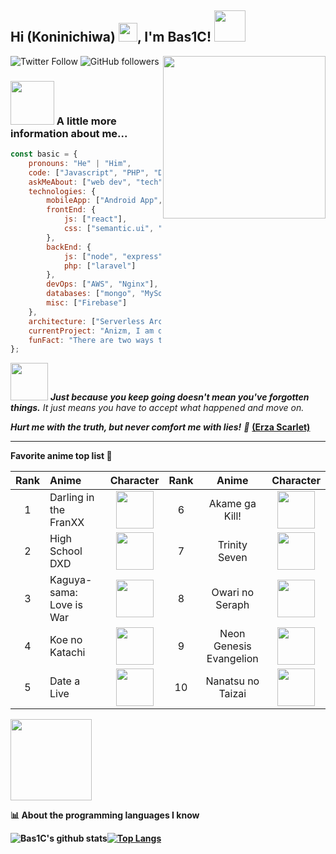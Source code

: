 

<h2>Hi (Koninichiwa) <img src="https://i.ibb.co/gV4nQNh/480785466182991874.png" width="30">, I'm Bas1C! <img src="https://aniturk.net/imgfooter.gif" width="50"></h2>
<img align='right' src="https://cdn.discordapp.com/attachments/533974559418875904/775837451909988362/b6166c79f65db461f571761041c88d6f.gif" width="260">
<!--<p><em>Software Engineer at <a href="http://www.aniturk.net">TheArtuner</a><img src="https://media.giphy.com/media/WUlplcMpOCEmTGBtBW/giphy.gif" width="30"> 
</em></p>-->

![Twitter Follow](https://img.shields.io/twitter/follow/Bas1C99?label=Follow)
![GitHub followers](https://img.shields.io/github/followers/bashiku?label=Follow&style=social)

### <img src="https://cdn.discordapp.com/attachments/533974559418875904/775823703199055922/tobiichi-angel-88915_orig.gif" width="70"> A little more information about me...

```javascript
const basic = {
    pronouns: "He" | "Him",
    code: ["Javascript", "PHP", "Dart", "TypeScript"],
    askMeAbout: ["web dev", "tech", "app dev", "designer"],
    technologies: {
        mobileApp: ["Android App", "ios App"],
        frontEnd: {
            js: ["react"],
            css: ["semantic.ui", "bootstrap"]
        },
        backEnd: {
            js: ["node", "express"],
            php: ["laravel"]
        },
        devOps: ["AWS", "Nginx"],
        databases: ["mongo", "MySql", "sqlite"],
        misc: ["Firebase"]
    },
    architecture: ["Serverless Architecture", "Progressive web applications", "Single page applications"],
    currentProject: "Anizm, I am developing AniTurk sites. I am also developing mobile application for AniTurk.",
    funFact: "There are two ways to write error-free programs; only the third one works"
};
```

<img src="https://media.giphy.com/media/fAPSAU9ZEUs3cswwI4/giphy.gif" width="60"> <em><b>Just because you keep going doesn't mean you've forgotten things.</b> It just means you have to accept what happened and move on.</em>

<em><b>Hurt me with the truth, but never comfort me with lies!</b> 🥰</em> <u><b>(Erza Scarlet)<b></u>

---
<!--START_SECTION:waka-->
**Favorite anime top list 🐤** 

| Rank          | Anime         | Character  | Rank   | Anime | Character |
|:-------------:|:--------------|:----------:|:------:|:-----:|:---------:|
| 1             | Darling in the FranXX  | <img src="https://cdn.discordapp.com/attachments/533974559418875904/775819491757391932/zerotwo.png" width="60"> | 6 | Akame ga Kill! | <img src="https://cdn.discordapp.com/attachments/533974559418875904/775828403634044958/mine.png" width="60"> |
| 2 | High School DXD |   <img src="https://cdn.discordapp.com/attachments/533974559418875904/775815194555187260/koneko.png" width="60"> | 7 | Trinity Seven | <img src="https://cdn.discordapp.com/attachments/533974559418875904/775829357385351218/yuikurata.png" width="60"> |
| 3 | Kaguya-sama: Love is War | <img src="https://cdn.discordapp.com/attachments/533974559418875904/775816344477761576/kaguya.png" width="60"> | 8 | Owari no Seraph | <img src="https://cdn.discordapp.com/attachments/533974559418875904/775830038599565362/shinoa.png" width="60"> |
| 4 | Koe no Katachi | <img src="https://cdn.discordapp.com/attachments/533974559418875904/775820567738712084/nishimiya.png" width="60"> | 9 | Neon Genesis Evangelion | <img src="https://cdn.discordapp.com/attachments/533974559418875904/775830648128536587/asuka.png" width="60"> |
| 5 | Date a Live | <img src="https://cdn.discordapp.com/attachments/533974559418875904/775820949789736970/origami.png" width="60"> | 10 | Nanatsu no Taizai | <img src="https://cdn.discordapp.com/attachments/533974559418875904/775831474809208882/ban.png" width="60"> |

<a href="https://myanimelist.net/animelist/Bas1C9"><img src="https://cdn.discordapp.com/attachments/533974559418875904/775826045533552680/1fHXTpbr3RY4_1s0g3ifjtQ.png" width="130"></a> 

📊 **About the programming languages I know** 

![Bas1C's github stats](https://github-readme-stats.vercel.app/api?username=bashiku&show_icons=true&theme=radical)[![Top Langs](https://github-readme-stats.vercel.app/api/top-langs/?username=bashiku&show_icons=true&theme=radical)](https://github.com/bashiku/github-readme-stats)
